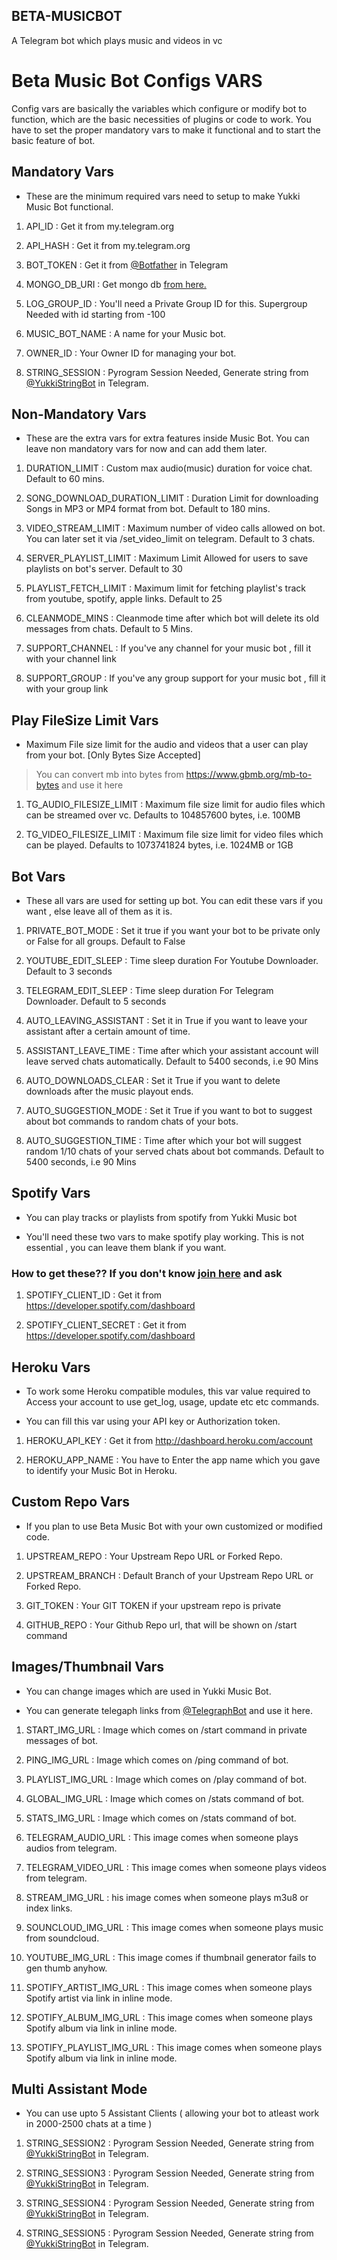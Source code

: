 ## BETA-MUSICBOT
A Telegram bot which plays music and videos in vc
# Beta Music Bot Configs VARS

Config vars are basically the variables which configure or modify bot to function, which are the basic necessities of plugins or code to work. You have to set the proper mandatory vars to make it functional and to start the basic feature of bot.


## Mandatory Vars

- These are the minimum required vars need to setup to make Yukki Music Bot functional.

1. API_ID : Get it from my.telegram.org 

2. API_HASH  : Get it from my.telegram.org 

3. BOT_TOKEN : Get it from [@Botfather](http://t.me/BotFather) in Telegram

4. MONGO_DB_URI : Get mongo db [from here.](https://www.mongodb.com/)

5. LOG_GROUP_ID : You'll need a Private Group ID for this. Supergroup Needed with id starting from -100 

6. MUSIC_BOT_NAME : A name for your Music bot.

7. OWNER_ID : Your Owner ID for managing your bot.

8. STRING_SESSION : Pyrogram Session Needed, Generate string from [@YukkiStringBot](http://t.me/YukkiStringBot) in Telegram.

## Non-Mandatory Vars

- These are the extra vars for extra features inside Music Bot. You can leave non mandatory vars for now and can add them later.

1. DURATION_LIMIT : Custom max audio(music) duration for voice chat. Default to 60 mins.

2. SONG_DOWNLOAD_DURATION_LIMIT  : Duration Limit for downloading Songs in MP3 or MP4 format from bot. Default to 180 mins.

3. VIDEO_STREAM_LIMIT : Maximum number of video calls allowed on bot. You can later set it via /set_video_limit on telegram. Default to 3 chats.

4. SERVER_PLAYLIST_LIMIT : Maximum Limit Allowed for users to save playlists on bot's server. Default to 30

5. PLAYLIST_FETCH_LIMIT :  Maximum limit for fetching playlist's track from youtube, spotify, apple links. Default to 25

6. CLEANMODE_MINS : Cleanmode time after which bot will delete its old messages from chats. Default to 5 Mins.

7. SUPPORT_CHANNEL : If you've any channel for your music bot , fill it with your channel link

8. SUPPORT_GROUP : If you've any group support for your music bot , fill it with your group link

## Play FileSize Limit Vars

- Maximum File size limit for the audio and videos that a user can play from your bot. [Only Bytes Size Accepted]

> You can convert mb into bytes from https://www.gbmb.org/mb-to-bytes and use it here 

1. TG_AUDIO_FILESIZE_LIMIT : Maximum file size limit for audio files which can be streamed over vc. Defaults to 104857600 bytes, i.e. 100MB

2. TG_VIDEO_FILESIZE_LIMIT : Maximum file size limit for video files which can be played. Defaults to 1073741824 bytes, i.e. 1024MB or 1GB

## Bot Vars

- These all vars are used for setting up bot. You can edit these vars if you want , else leave all of them as it is.

1. PRIVATE_BOT_MODE : Set it true if you want your bot to be private only or False for all groups. Default to False

2. YOUTUBE_EDIT_SLEEP : Time sleep duration For Youtube Downloader. Default to 3 seconds

3. TELEGRAM_EDIT_SLEEP : Time sleep duration For Telegram Downloader. Default to 5 seconds

4. AUTO_LEAVING_ASSISTANT : Set it in True if you want to leave your assistant after a certain amount of time.

5. ASSISTANT_LEAVE_TIME : Time after which your assistant account will leave served chats automatically. Default to 5400 seconds, i.e 90 Mins

6. AUTO_DOWNLOADS_CLEAR : Set it True if you want to delete downloads after the music playout ends. 

7. AUTO_SUGGESTION_MODE : Set it True if you want to bot to suggest about bot commands to random chats of your bots. 

9. AUTO_SUGGESTION_TIME : Time after which your bot will suggest random 1/10 chats of your served chats about bot commands. Default to 5400 seconds, i.e 90 Mins

## Spotify Vars

- You can play tracks or playlists from spotify from Yukki Music bot

- You'll need these two vars to make spotify play working. This is not essential , you can leave them blank if you want.

### How to get these?? If you don't know [join here](https://t.me/BETA_BOTSUPPORT) and ask

1. SPOTIFY_CLIENT_ID : Get it from https://developer.spotify.com/dashboard 

2. SPOTIFY_CLIENT_SECRET : Get it from https://developer.spotify.com/dashboard 

## Heroku Vars

- To work some Heroku compatible modules, this var value required to Access your account to use get_log, usage, update etc etc commands.

- You can fill this var using your API key or Authorization token.



1. HEROKU_API_KEY : Get it from http://dashboard.heroku.com/account 

2. HEROKU_APP_NAME : You have to Enter the app name which you gave to identify your Music Bot in Heroku. 

## Custom Repo Vars

- If you plan to use Beta Music Bot with your own customized or modified code.

1. UPSTREAM_REPO : Your Upstream Repo URL or Forked Repo.

2. UPSTREAM_BRANCH : Default Branch of your Upstream Repo URL or Forked Repo. 

3. GIT_TOKEN : Your GIT TOKEN if your upstream repo is private

4. GITHUB_REPO : Your Github Repo url, that will be shown on /start command

## Images/Thumbnail Vars

- You can change images which are used in Yukki Music Bot.

- You can generate telegaph links from [@TelegraphBot](http://t.me/MKN_ID_Tgraph_bot) and use it here.

1. START_IMG_URL : Image which comes on /start command in private messages of bot.

2. PING_IMG_URL : Image which comes on /ping command of bot.

3. PLAYLIST_IMG_URL : Image which comes on /play command of bot. 

4. GLOBAL_IMG_URL : Image which comes on /stats command of bot. 

5. STATS_IMG_URL : Image which comes on /stats command of bot. 

6. TELEGRAM_AUDIO_URL : This image comes when someone plays audios from telegram. 

7. TELEGRAM_VIDEO_URL : This image comes when someone plays videos from telegram. 

8. STREAM_IMG_URL : his image comes when someone plays m3u8 or index links.

9. SOUNCLOUD_IMG_URL : This image comes when someone plays music from soundcloud. 

10. YOUTUBE_IMG_URL : This image comes if thumbnail generator fails to gen thumb anyhow.

11. SPOTIFY_ARTIST_IMG_URL : This image comes when someone plays Spotify artist via link in inline mode. 

12. SPOTIFY_ALBUM_IMG_URL : This image comes when someone plays Spotify album via link in inline mode. 

13. SPOTIFY_PLAYLIST_IMG_URL : This image comes when someone plays Spotify album via link in inline mode. 

## Multi Assistant Mode

- You can use upto 5 Assistant Clients ( allowing your bot to atleast work in 2000-2500 chats at a time )

1. STRING_SESSION2 : Pyrogram Session Needed, Generate string from [@YukkiStringBot](http://t.me/YukkiStringBot) in Telegram.

2. STRING_SESSION3 : Pyrogram Session Needed, Generate string from [@YukkiStringBot](http://t.me/YukkiStringBot) in Telegram.

3. STRING_SESSION4 : Pyrogram Session Needed, Generate string from [@YukkiStringBot](http://t.me/YukkiStringBot) in Telegram.

4. STRING_SESSION5 : Pyrogram Session Needed, Generate string from [@YukkiStringBot](http://t.me/YukkiStringBot) in Telegram.
